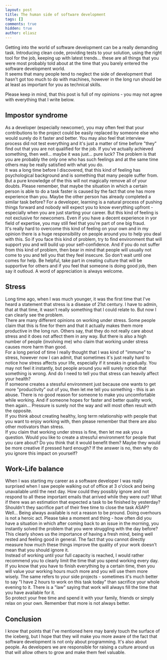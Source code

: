 ```yaml
---
layout: post
title: The human side of software development
tags: []
comments: true
hidden: true
author: eliasz
---
```


Getting into the world of software development can be a really demanding task. Introducing clean code, providing tests to your solution, using the right tool for the job, keeping up with latest trends... these are all things that you were most probably told about at the time that you barely entered the software development world.  
It seems that many people tend to neglect the side of development that hasn't got too much to do with machines, however in the long run should be at least as important for you as technical skills.

Please keep in mind, that this post is full of my opinions - you may not agree with everything that I write below.  


## Impostor syndrome  
As a developer (especially newcomer), you may often feel that your contributions to the project could be easily replaced by someone else who would surely do it faster and better. You may also feel that interview process did not test everything and it's just a matter of time before "they" find out that you are not qualified for the job. If you've actually achieved something, then well... maybe it was just... pure luck? The problem is that you are probably the only one who has such feelings and at the same time others may be really satisfied with what you do.  
 It was a long time before I discovered, that this kind of feeling has psychological background and is something that many people suffer from. But a pure knowledge of the this will not magically remove all of your doubts. Please remember, that maybe the situation in which a certain person is able to do a task faster is caused by the fact that one has more experience than you. Maybe the other person has already completed a similar task before? For a developer, learning is a natural process of pushing things forward and nobody will expect you to know everything upfront - especially when you are just starting your career.
But this kind of feeling is not exclusive for newcomers. Even if you have a decent experience in yor field of expertise, you may still feel that you're part of one big fraud.   
It's really hard to overcome this kind of feeling on your own and in my opinion there is a huge responsibility on people around you to help you deal with this. So if you face this kind of problem, try to find environment that will support you and will build up your self-confidence. And if you do not suffer from this kind of problem, then bear in mind that people will usually not come to you and tell you that they feel insecure. So don't wait until one comes for help. Be helpful, take part in creating culture that will be supportive for others and if you feel that someone is doing good job, then say it outloud. A word of appreciation is always welcome.  

## Stress  
Long time ago, when I was much younger, it was the first time that I've heard a statement that stress is a disease of 21st century. I have to admin, that at that time, it wasn't really something that I could relate to. But now I can clearly see the problem.  
There are many different opinions on working under stress. Some people claim that this is fine for them and that it actually makes them more productive in the long run. Others say, that they do not really care about stress and it does not affect them in any way. But there is also a high number of people (involving me) who claim that working under stress causes more harm than good.   
For a long period of time I really thought that I was kind of "immune" to stress, however now I can admit, that sometimes it's just really hard to notice how stress affects your life, especially if it sneaks in gradually. You may not feel it instantly, but people around you will surely notice that something is wrong. And do I need to tell you that stress can heavily affect your health?  
If someone creates a stessful environment just because one wants to get more "productivity" out of you, then let me tell you something - this is an abuse. There is no good reason for someone to make you uncomfortable while working. And if someone hopes for faster and better quality work, then again... Pressure is surely not the way and will most often result with the opposite.  
If you think about creating healthy, long term relationship with people that you want to enjoy working with, then please remember that there are also other motivators than stress.  
If you claim that working under stress is fine, then let me ask you a question. Would you like to create a stressful environment for people that you care about? Do you think that it would benefit them? Maybe they would be more creative if pressed hard enough? If the answer is no, then why do you ignore this impact on yourself?

## Work-Life balance  
When I was starting my career as a software developer I was really surprised when I saw people walking out of office at 3 o'clock and being unavailable until the next day. How could they possibly ignore and not respond to all these important emails that arrived while they were out? What if there was an estimation that expected a task to be finished by yesterday? Shouldn't they sacrifice part of their free time to close the task ASAP?  
Well... Being always available is not a reason to be pround. Doing overhours is not a heroic act. Please take a moment and thing - how often did you have a situation in which after coming back to an issue in the morning, you instantly solved the problem that you were struggling with the day before? This clearly shows us the importance of having a fresh mind, being well rested and feeling good in general. The fact that you cannot directly measure how much these things improve the quality of your work doesn't mean that you should ignore it.  
Instead of working until your full capacity is reached, I would rather recommend you to clearly limit the time that you spend working every day. If you know that you have to finish everything by a certain time, then you will value your working hours much more and you will use them more wisely. The same refers to your side projects - sometimes it's much better to say "I have 2 hours to work on this task today" than sacrifice your whole evening to it. There is a "law" saying that work will always fill the time that you have available for it.  
So protect your free time and spend it with your family, friends or simply relax on your own. Remember that more is not always better.


## Conclusion
I know that points that I've mentioned here may barely touch the surface of the iceberg, but I hope that they will make you more aware of the fact that software development is not only about programming. It's also about people. As developers we are responsible for raising a culture around us that will allow others to grow and make them feel valuable.